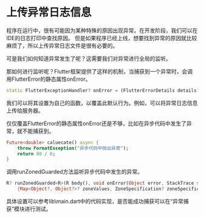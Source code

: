 # 上传异常日志信息
程序在运行中，很有可能因为某种特殊的原因出现异常。在开发阶段，我们可以在IDE的日志打印中查找原因。
但是如果程序已经上线，想要找到异常的原因就比较麻烦了，所以上传异常日志文件是很有必要的。

可是我们如何知道异常发生了呢？这需要我们对异常进行全局的监听。

那如何进行监听呢？Flutter框架提供了这样的机制，当捕获到一个异常时，会调用FlutterError的静态属性onError。
```dart
static FlutterExceptionHandler? onError = (FlutterErrorDetails details) => presentError(details);
```
我们可以将其设置为自己的函数，以覆盖此默认行为。例如，可以将异常日志信息上传给服务器。

仅仅覆盖FlutterError的静态属性onError还是不够，比如在异步代码中发生了异常，就不能捕获到。
```dart
Future<double> caluecate() async {
    throw FormatException("异步代码中抛出异常");
    return 80 / 0;
}
```
调用runZonedGuarded方法监听异步代码中发生的异常。
```dart
R? runZonedGuarded<R>(R body(), void onError(Object error, StackTrace stack),
    {Map<Object?, Object?>? zoneValues, ZoneSpecification? zoneSpecification}) {...}
```
具体设置可以参考lib\main.dart中的代码实现，是否能成功捕获可以在“异常捕获”模块进行测试。